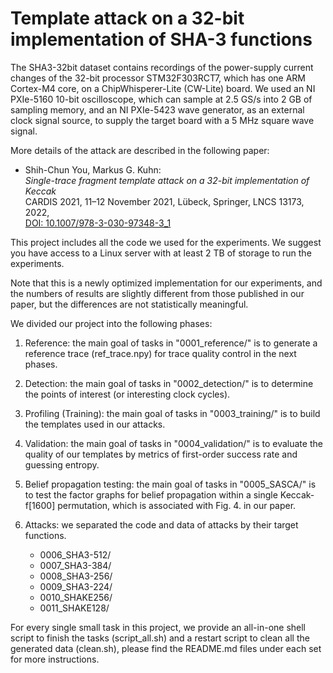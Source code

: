 # Template attack on a 32-bit implementation of SHA-3 functions

The SHA3-32bit dataset contains recordings of the power-supply current changes of the 32-bit processor STM32F303RCT7, which has one ARM Cortex-M4 core, on a ChipWhisperer-Lite (CW-Lite) board.
We used an NI PXIe-5160 10-bit oscilloscope, which can sample at 2.5 GS/s into 2 GB of sampling memory, and an NI PXIe-5423 wave generator, as an external clock signal source, to supply the target board with a 5 MHz square wave signal.

More details of the attack are described in the following paper:

 - Shih-Chun You, Markus G. Kuhn:  
   _Single-trace fragment template attack on a 32-bit implementation of Keccak_  
   CARDIS 2021, 11–12 November 2021, Lübeck, Springer, LNCS 13173, 2022,  
   [DOI: 10.1007/978-3-030-97348-3\_1](https://doi.org/10.1007/978-3-030-97348-3_1)  

This project includes all the code we used for the experiments. We suggest you have access to a Linux server with at least 2 TB of storage to run the experiments.

Note that this is a newly optimized implementation for our experiments, and the numbers of results are slightly different from those published in our paper, but the differences are not statistically meaningful.

We divided our project into the following phases:

1. Reference: the main goal of tasks in "0001\_reference/" is to generate a reference trace (ref\_trace.npy) for trace quality control in the next phases.

2. Detection: the main goal of tasks in "0002\_detection/" is to determine the points of interest (or interesting clock cycles).

3. Profiling (Training): the main goal of tasks in "0003\_training/" is to build the templates used in our attacks.

4. Validation: the main goal of tasks in "0004\_validation/" is to evaluate the quality of our templates by metrics of first-order success rate and guessing entropy.

5. Belief propagation testing: the main goal of tasks in "0005\_SASCA/" is to test the factor graphs for belief propagation within a single Keccak-f[1600] permutation, which is associated with Fig. 4. in our paper.

6. Attacks: we separated the code and data of attacks by their target functions.
   - 0006\_SHA3-512/
   - 0007\_SHA3-384/
   - 0008\_SHA3-256/
   - 0009\_SHA3-224/
   - 0010\_SHAKE256/
   - 0011\_SHAKE128/

For every single small task in this project, we provide an all-in-one shell script to finish the tasks (script_all.sh) and a restart script to clean all the generated data (clean.sh), please find the README.md files under each set for more instructions.
